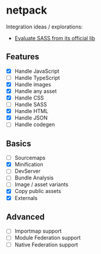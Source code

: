 # netpack

Integration ideas / explorations:

- [Evaluate SASS from its official lib](https://github.com/Taritsyn/LibSassHost)

## Features

- [x] Handle JavaScript
- [ ] Handle TypeScript
- [x] Handle images
- [x] Handle any asset
- [x] Handle CSS
- [ ] Handle SASS
- [x] Handle HTML
- [x] Handle JSON
- [ ] Handle codegen

## Basics

- [ ] Sourcemaps
- [x] Minification
- [ ] DevServer
- [ ] Bundle Analysis
- [ ] Image / asset variants
- [x] Copy public assets
- [x] Externals

## Advanced

- [ ] Importmap support
- [ ] Module Federation support
- [ ] Native Federation support
